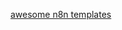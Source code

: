 <a href="https://github.com/enescingoz/awesome-n8n-templates" onclick="_new">awesome n8n templates</a>
